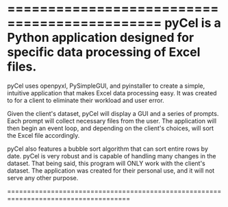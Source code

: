 =============================================
 pyCel is a Python application designed for specific data processing of Excel files.
=============================================

 pyCel uses openpyxl, PySimpleGUI, and pyinstaller to create a simple, intuitive 
 application that makes Excel data processing easy. It was created to for a client
 to eliminate their workload and user error. 

 Given the client's dataset, pyCel will display a GUI and a series of prompts. 
 Each prompt will collect necessary files from the user. The application will
 then begin an event loop, and depending on the client's choices, will sort
 the Excel file accordingly. 

 pyCel also features a bubble sort algorithm that can sort entire rows by date. 
 pyCel is very robust and is capable of handling many changes in the dataset.
 That being said, this program will ONLY work with the client's dataset. The
 application was created for their personal use, and it will not serve any
 other purpose. 
 
 =====================================================================================
